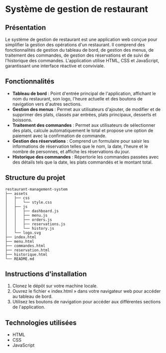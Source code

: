 # Système de gestion de restaurant

## Présentation
Le système de gestion de restaurant est une application web conçue pour simplifier la gestion des opérations d'un restaurant. Il comprend des fonctionnalités de gestion du tableau de bord, de gestion des menus, de traitement des commandes, de gestion des réservations et de suivi de l'historique des commandes. L'application utilise HTML, CSS et JavaScript, garantissant une interface réactive et conviviale.

## Fonctionnalités
- **Tableau de bord** : Point d'entrée principal de l'application, affichant le nom du restaurant, son logo, l'heure actuelle et des boutons de navigation vers d'autres sections.
- **Gestion des menus** : Permet aux utilisateurs d'ajouter, de modifier et de supprimer des plats, classés par entrées, plats principaux, desserts et boissons.
- **Traitement des commandes** : Permet aux utilisateurs de sélectionner des plats, calcule automatiquement le total et propose une option de paiement avec la confirmation de commande.
- **Gestion des réservations** : Comprend un formulaire pour saisir les informations de réservation telles que le nom, la date, l'heure et le nombre de personnes, et affiche les réservations du jour.
- **Historique des commandes** : Répertorie les commandes passées avec des détails tels que la date, les plats commandés et le montant total.

## Structure du projet
```
restaurant-management-system
├── assets
│   ├── css
│   │   └── style.css
│   ├── js
│   │   ├── dashboard.js
│   │   ├── menu.js
│   │   ├── orders.js
│   │   ├── reservations.js
│   │   └── history.js
│   └── logo.svg
├── index.html
├── menu.html
├── commandes.html
├── reservation.html
├── historique.html
└── README.md
```

## Instructions d'installation
1. Clonez le dépôt sur votre machine locale.
2. Ouvrez le fichier « index.html » dans votre navigateur web pour accéder au tableau de bord.
3. Utilisez les boutons de navigation pour accéder aux différentes sections de l'application.

## Technologies utilisées
- HTML
- CSS
- JavaScript